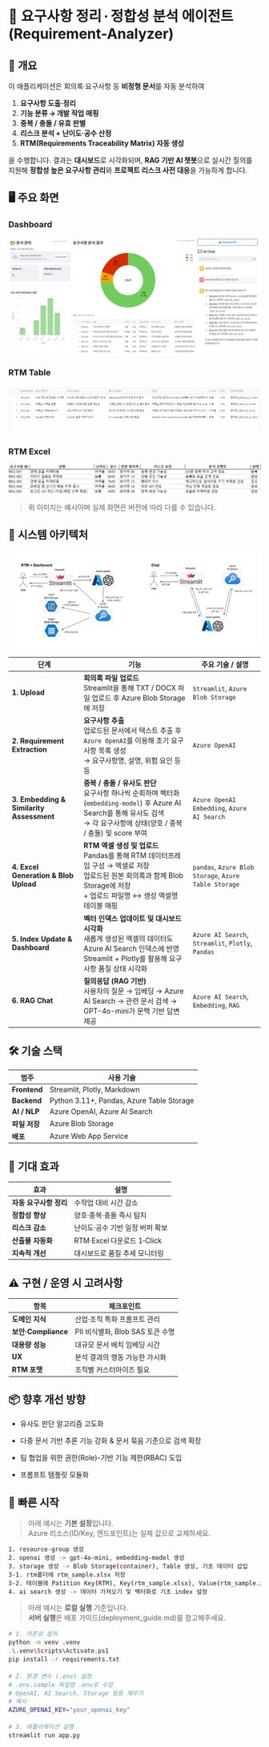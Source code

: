 # 📁 요구사항 정리 · 정합성 분석 에이전트 (Requirement-Analyzer)
## 🔎 개요

이 애플리케이션은 회의록·요구사항 등 **비정형 문서**를 자동 분석하여

1. **요구사항 도출·정리**  
2. **기능 분류 → 개발 작업 매핑**  
3. **중복 / 충돌 / 유효 판별**  
4. **리스크 분석 + 난이도·공수 산정**  
5. **RTM(Requirements Traceability Matrix) 자동 생성**  

을 수행합니다. 결과는 **대시보드**로 시각화되며, **RAG 기반 AI 챗봇**으로 실시간 질의를 지원해 **정합성 높은 요구사항 관리**와 **프로젝트 리스크 사전 대응**을 가능하게 합니다.

## 🖥️ 주요 화면

### Dashboard
![Dashboard 예시](./data/dashboard.png)

### RTM Table
![Table 예시](./data/rtm_table.png)

### RTM Excel
![Excel 예시](./data/rtm_excel.png)

> 위 이미지는 예시이며 실제 화면은 버전에 따라 다를 수 있습니다.

## 🧱 시스템 아키텍처

![아키텍처 다이어그램](./data/architecture.png)

| 단계                                       | 기능                                                                                                                                       | 주요 기술 / 설명                                                          |
| ---------------------------------------- | ---------------------------------------------------------------------------------------------------------------------------------------- | ------------------------------------------------------------------- |
| **1. Upload**                            | **회의록 파일 업로드**<br>Streamlit을 통해 TXT / DOCX 파일 업로드 후 Azure Blob Storage에 저장                                                         | `Streamlit`, `Azure Blob Storage`                                   |
| **2. Requirement Extraction**            | **요구사항 추출**<br>업로드된 문서에서 텍스트 추출 후 `Azure OpenAI`를 이용해 초기 요구사항 목록 생성<br>→ 요구사항명, 설명, 위험 요인 등등                                               | `Azure OpenAI`                   |
| **3. Embedding & Similarity Assessment** | **중복 / 충돌 / 유사도 판단**<br>요구사항 하나씩 순회하며 벡터화 (`embedding-model`) 후 Azure AI Search를 통해 유사도 검색<br>→ 각 요구사항에 상태(양호 / 중복 / 충돌) 및 score 부여 | `Azure OpenAI Embedding`, `Azure AI Search`                         |
| **4. Excel Generation & Blob Upload**    | **RTM 엑셀 생성 및 업로드**<br>Pandas를 통해 RTM 데이터프레임 구성 → 엑셀로 저장<br>업로드된 원본 회의록과 함께 Blob Storage에 저장<br>+ 업로드 파일명 ↔ 생성 엑셀명 테이블 매핑                | `pandas`, `Azure Blob Storage`, `Azure Table Storage` |
| **5. Index Update & Dashboard**          | **벡터 인덱스 업데이트 및 대시보드 시각화**<br>새롭게 생성된 엑셀의 데이터도 Azure AI Search 인덱스에 반영<br>Streamlit + Plotly를 활용해 요구사항 품질 상태 시각화                         | `Azure AI Search`, `Streamlit`, `Plotly`, `Pandas`                  |
| **6. RAG Chat**                          | **질의응답 (RAG 기반)**<br>사용자의 질문 → 임베딩 → Azure AI Search → 관련 문서 검색 → GPT-4o-mini가 문맥 기반 답변 제공                                               | `Azure AI Search`, `Embedding`, `RAG`             |


## 🛠️ 기술 스택

| 범주 | 사용 기술 |
| --- | --- |
| **Frontend** | Streamlit, Plotly, Markdown |
| **Backend** | Python 3.11+, Pandas, Azure Table Storage |
| **AI / NLP** | Azure OpenAI, Azure AI Search |
| **파일 저장** | Azure Blob Storage |
| **배포** | Azure Web App Service |

## 🎯 기대 효과
| 효과             | 설명                     |
| -------------- | ---------------------- |
| **자동 요구사항 정리** | 수작업 대비 시간 감소        |
| **정합성 향상**     | 양호·중복·충돌 즉시 탐지            |
| **리스크 감소**     | 난이도·공수 기반 일정 버퍼 확보     |
| **산출물 자동화**    | RTM·Excel 다운로드 1‑Click |
| **지속적 개선**     | 대시보드로 품질 추세 모니터링       |

## ⚠️ 구현 / 운영 시 고려사항
| 항목                | 체크포인트                    |
| ----------------- | ------------------------ |
| **도메인 지식**        | 산업·조직 특화 프롬프트 관리         |
| **보안·Compliance** | PII 비식별화, Blob SAS 토큰 수명 |
| **대용량 성능**        | 대규모 문서 배치 임베딩 시간         |
| **UX**            | 분석 결과의 행동 가능한 가시화      |
| **RTM 포맷**        | 조직별 커스터마이즈 필요            |

## 📦 향후 개선 방향
-  유사도 판단 알고리즘 고도화

-  다중 문서 기반 추론 기능 강화 & 문서 묶음 기준으로 검색 확장

-  팀 협업을 위한 권한(Role)-기반 기능 제한(RBAC) 도입

-  프롬프트 템플릿 모듈화

## 🚀 빠른 시작
> 아래 예시는 **기본 설정**입니다.  
> Azure 리소스(ID/Key, 엔드포인트)는 실제 값으로 교체하세요.

```bash
1. resource-group 생성
2. openai 생성 -> gpt-4o-mini, embedding-model 생성
3. storage 생성 -> Blob Storage(container), Table 생성, 기초 데이터 삽입
3-1. rtm폴더에 rtm_sample.xlsx 저장
3-2. 테이블에 Patition Key(RTM), Key(rtm_sample.xlsx), Value(rtm_sample.xlsx) 저장
4. ai search 생성 -> 데이터 가져오기 및 벡터화로 기초 index 설정
```

> 아래 예시는 **로컬 실행** 기준입니다.  
**서버 실행**은 배포 가이드(deployment_guide.md)를 참고해주세요.
```bash
# 1. 의존성 설치
python -m venv .venv
.\.venv\Scripts\Activate.ps1
pip install -r requirements.txt

# 2. 환경 변수 (.env) 설정
# .env.sample 파일명 .env로 수정
# OpenAI, AI Search, Storage 등등 채우기
# 예시
AZURE_OPENAI_KEY="your_openai_key"

# 3. 애플리케이션 실행
streamlit run app.py
```
